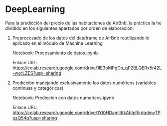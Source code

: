 # DeepLearning

Para la predicción del precio de las habitaciones de AirBnb, la práctica la he dividido en los siguientes apartados por orden de elaboración:

1. Preprocesado de los datos del dataframe de AirBnb reutilizando lo aplicado en el módulo de Machine Learning 

   Notebook: Procesamiento de datos.ipynb
   
   Enlace URL: https://colab.research.google.com/drive/1lE3oMPgCn_qP2BLQERx5r42L-wgrLZES?usp=sharing    

2. Predicción manejando exclusivamente los datos numéricos (variables continuas y categóricas)

   Notebook: Prediccion con datos numericos.ipynb 
   
   Enlace URL: https://colab.research.google.com/drive/1Yj0HDamIlttkAhIpRirdqdmvTPozQ54q?usp=sharing
